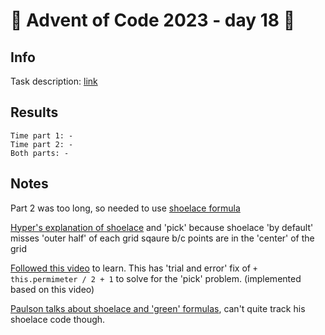# 🎄 Advent of Code 2023 - day 18 🎄

## Info

Task description: [link](https://adventofcode.com/2023/day/18)

## Results

```
Time part 1: -
Time part 2: -
Both parts: -
```

## Notes

Part 2 was too long, so needed to use [shoelace formula](https://en.wikipedia.org/wiki/Shoelace_formula) 

[Hyper's explanation of shoelace](https://www.youtube.com/watch?v=bGWK76_e-LM) and 'pick' because shoelace 'by default' misses 'outer half' of each grid sqaure b/c points are in the 'center' of the grid

[Followed this video](https://www.youtube.com/watch?v=bxNVXQNMA7o) to learn. This has 'trial and error' fix of `+ this.permimeter / 2 + 1` to solve for the 'pick' problem.  (implemented based on this video)

[Paulson talks about shoelace and 'green' formulas](https://github.com/jonathanpaulson/AdventOfCode), can't quite track his shoelace code though.